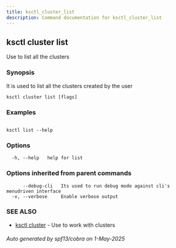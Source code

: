 ```yaml
---
title: ksctl_cluster_list
description: Command documentation for ksctl_cluster_list
---
```


## ksctl cluster list

Use to list all the clusters

### Synopsis

It is used to list all the clusters created by the user

```
ksctl cluster list [flags]
```

### Examples

```

ksctl list --help

```

### Options

```
  -h, --help   help for list
```

### Options inherited from parent commands

```
      --debug-cli   Its used to run debug mode against cli's menudriven interface
  -v, --verbose     Enable verbose output
```

### SEE ALSO

* [ksctl cluster](ksctl_cluster.md)	 - Use to work with clusters

###### Auto generated by spf13/cobra on 1-May-2025
